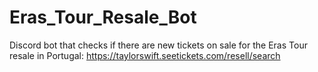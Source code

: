 # Eras_Tour_Resale_Bot

Discord bot that checks if there are new tickets on sale for the Eras Tour resale in Portugal: https://taylorswift.seetickets.com/resell/search
